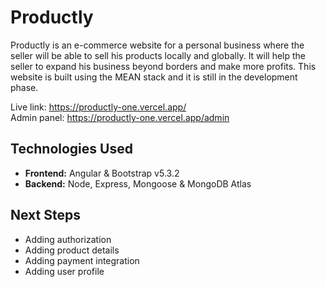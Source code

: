 # Productly

Productly is an e-commerce website for a personal business where the seller will be able to sell his products locally and globally. It will help the seller to expand his business beyond borders and make more profits. This website is built using the MEAN stack and it is still in the development phase.

Live link: https://productly-one.vercel.app/  
Admin panel: https://productly-one.vercel.app/admin

## Technologies Used

* **Frontend:** Angular & Bootstrap v5.3.2
* **Backend:** Node, Express, Mongoose & MongoDB Atlas

## Next Steps

* Adding authorization
* Adding product details
* Adding payment integration
* Adding user profile
